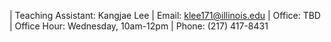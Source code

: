 | Teaching Assistant: Kangjae Lee
| Email: klee171@illinois.edu
| Office: TBD
| Office Hour: Wednesday, 10am-12pm
| Phone: (217) 417-8431

